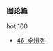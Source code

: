 ### 图论篇
hot 100
* [46. 全排列](https://github.com/cyh756085049/web-system/blob/main/algorithms/leetcode/back-track/q46_permute.js)